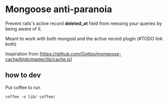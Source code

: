 # Mongoose anti-paranoia

Prevent rails's active record **deleted_at** field from messing your queries by being aware of it.

Meant to work with both mongoid and the active record plugin (#TODO link both)

Inspiration from [https://github.com/Gottox/mongoose-cache/blob/master/lib/cache.js]

## how to dev

Put coffee to run

```
coffee -o lib/ coffee/
```

